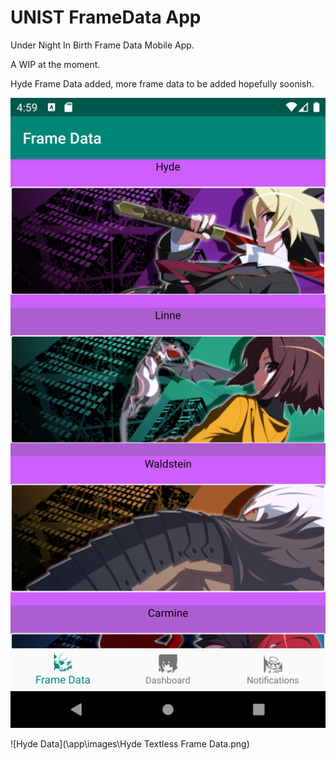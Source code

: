 # UNIST FrameData App
 Under Night In Birth Frame Data Mobile App.

 A WIP at the moment.

 Hyde Frame Data added, more frame data to be added hopefully soonish.
 
 ![Menu](\app\images\Menu.png)
 
 ![Hyde Data](\app\images\Hyde Textless Frame Data.png)